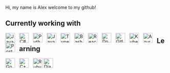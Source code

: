 Hi, my name is Alex welcome to my github!

## Currently working with 
<img align="left" alt="Java" width="30px" style="padding-right:10px" src="https://cdn.jsdelivr.net/gh/devicons/devicon/icons/java/java-original.svg" />
<img align="left" alt="C#" width="30px" style="padding-right:10px" src="https://cdn.jsdelivr.net/gh/devicons/devicon/icons/csharp/csharp-original.svg" />
<img align="left" alt="Python" width="30px" style="padding-right:10px" src="https://cdn.jsdelivr.net/gh/devicons/devicon/icons/python/python-original.svg" />
<img align="left" alt="JavaScript" width="30px" style="padding-right:10px" src="https://cdn.jsdelivr.net/gh/devicons/devicon/icons/javascript/javascript-plain.svg" />
<img align="left" alt="TypeScript" width="30px" style="padding-right:10px" src="https://cdn.jsdelivr.net/gh/devicons/devicon/icons/typescript/typescript-original.svg" />
<img align="left" alt="Bash" width="30px" style="padding-right:10px" src="https://cdn.jsdelivr.net/gh/devicons/devicon/icons/bash/bash-original.svg" />
<img align="left" alt="React" width="30px" style="padding-right:10px" src="https://cdn.jsdelivr.net/gh/devicons/devicon/icons/react/react-original.svg" />
<img align="left" alt="Docker" width="30px" style="padding-right:10px" src="https://cdn.jsdelivr.net/gh/devicons/devicon/icons/docker/docker-plain.svg" />
<img align="left" alt="Gitlab" width="30px" style="padding-right:10px" src="https://cdn.jsdelivr.net/gh/devicons/devicon/icons/gitlab/gitlab-original.svg" />
<img align="left" alt="Kubernetes" width="30px" style="padding-right:10px" src="https://cdn.jsdelivr.net/gh/devicons/devicon/icons/kubernetes/kubernetes-plain.svg" />
<img align="left" alt="Azure" width="30px" style="padding-right:10px" src="https://cdn.jsdelivr.net/gh/devicons/devicon/icons/azure/azure-original.svg" />
<img align="left" alt="Postgres" width="30px" style="padding-right:10px" src="https://cdn.jsdelivr.net/gh/devicons/devicon/icons/postgresql/postgresql-original.svg" />

## Learning
<img align="left" alt="Go" width="30px" style="padding-right:10px" src="https://cdn.jsdelivr.net/gh/devicons/devicon/icons/go/go-original-wordmark.svg" />
<img align="left" alt="C++" width="30px" style="padding-right:10px" src="https://cdn.jsdelivr.net/gh/devicons/devicon/icons/cplusplus/cplusplus-original.svg" />
<img align="left" alt="Ruby on Rails" width="30px" style="https://cdn.jsdelivr.net/gh/devicons/devicon/icons/rails/rails-plain-wordmark.svg" />
<img align="left" alt="Django" width="30px" style="padding-right:10px" src="https://cdn.jsdelivr.net/gh/devicons/devicon/icons/django/django-plain.svg" />
